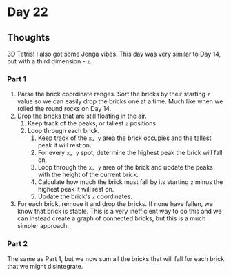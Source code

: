 # Day 22

## Thoughts

3D Tetris! I also got some Jenga vibes. This day was very similar to Day 14, but with a third dimension - `z`. 

### Part 1

1. Parse the brick coordinate ranges. Sort the bricks by their starting `z` value so we can easily drop the bricks one at a time. Much like when we rolled the round rocks on Day 14.
2. Drop the bricks that are still floating in the air.
   1. Keep track of the peaks, or tallest `z` positions.
   2. Loop through each brick.
      1. Keep track of the `x, y` area the brick occupies and the tallest peak it will rest on.
      2. For every `x, y` spot, determine the highest peak the brick will fall on.
      3. Loop through the `x, y` area of the brick and update the peaks with the height of the current brick.
      4. Calculate how much the brick must fall by its starting `z` minus the highest peak it will rest on.
      5. Update the brick's `z` coordinates.
3. For each brick, remove it and drop the bricks. If none have fallen, we know that brick is stable. This is a very inefficient way to do this and we can instead create a graph of connected bricks, but this is a much simpler approach.

### Part 2

The same as Part 1, but we now sum all the bricks that will fall for each brick that we might disintegrate.
